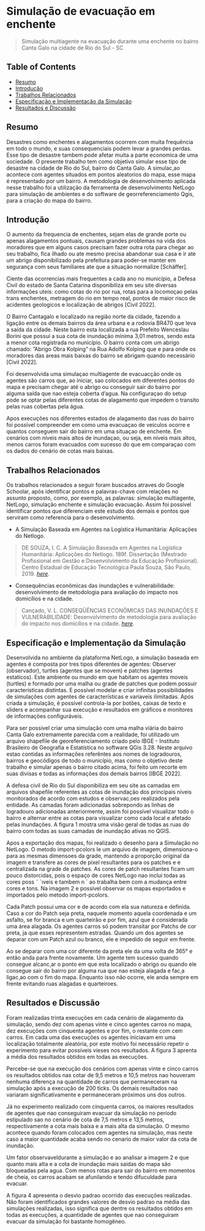 # Simulação de evacuação em enchente  
> Simulação multiagente na evacuação durante uma enchente no bairro Canta Galo na cidade de Rio do Sul - SC



## Table of Contents
* [Resumo](#resumo)
* [Introdução](#Introdução)
* [Trabalhos Relacionados](#Trabalhos-Relacionados)
* [Especificação e Implementação da Simulação](#Especificação-e-Implementação-da-Simulação)
* [Resultados e Discussão](#Resultados-e-Discussão)



## Resumo
Desastres como enchentes e alagamentos ocorrem com muita
frequência em todo o mundo, e suas consequenciais podem levar a grandes 
perdas. Esse tipo de desastre tambem pode afetar muita a parte economica de 
uma sociedade. O presente trabalho tem como objetivo simular esse tipo de
desastre na cidade de Rio do Sul, bairro do Canta Galo. A simulac¸ao acontece 
com agentes situados em pontos aleatorios do mapa, esse mapa é representado 
por um bairro. A metodologia de desenvolvimento aplicada nesse trabalho foi
a utilização da ferramenta de desenvolvimento NetLogo para simulação de ambientes e do software de georreferenciamento Qgis, para a criação do mapa do 
bairro.

<!-- You don't have to answer all the questions - just the ones relevant to your project. -->


## Introdução

O aumento da frequencia de enchentes, sejam elas de grande porte ou apenas alagamentos pontuais,
 causam grandes problemas na vida dos moradores que em alguns casos
precisam fazer outra rota para chegar ao seu trabalho, fica ilhado ou ate mesmo precisa abandonar 
sua casa e ir ate um abrigo disponibilizado pela prefeitura para poder-se manter 
em segurança com seus familiares ate que a situação normalize [Schäffer].  


Ciente das ocorrencias mais frequentes a cada ano no município, a Defesa Civil do
estado de Santa Catarina disponibiliza em seu site diversas informações uteis: como cotas
do rio por rua, rotas para a locomoçao pelas trans enchentes, metragem do rio em tempo
real, pontos de maior risco de acidentes geologicos e localização de abrigos [Civil 2022]. 


O Bairro Cantagalo e localizado na região norte da cidade, fazendo a ligação entre os
demais bairros da área urbana e a rodovia BR470 que leva a saída da cidade. Neste
bairro esta localizada a rua Prefeito Wenceslau Borini que possuí a sua cota de inundação
mínima 3,01 metros, sendo esta a menor cota registrada no município. O bairro conta com
um abrigo chamado: ”Abrigo Obra Kolping” na Rua Adolfo Kolping que e para onde os 
moradores das areas mais baixas do bairro se abrigam quando necessário [Civil 2022]. 


Foi desenvolvida uma simulaçao multiagente de evacuacção onde os agentes são
carros que, ao iniciar, sao colocados em diferentes pontos do mapa e precisam chegar até
o abrigo ou conseguir sair do bairro por alguma saída que nao esteja coberta d’agua. Na 
configuraçao do setup pode se optar pelas diferentes cotas de alagamento que impedem o
transito pelas ruas cobertas pela água. 


Apos execuções nos diferentes estados de alagamento das ruas do bairro foi 
possível compreender em como uma evacuaçao de veículos ocorre e quantos conseguem
sair do bairro em uma situaçao de enchente. Em cenários com níveis mais altos de
inundaçao, ou seja, em níveis mais altos, menos carros foram evacuados com sucesso
do que em comparaçao com os dados do cenário de cotas mais baixas. 




## Trabalhos Relacionados

Os trabalhos relacionados a seguir foram buscados atraves do Google Schoolar, após
identificar pontos e palavras-chave com relações no assunto proposto, como, por exemplo,
as palavras: simulação multiagente, NetLogo, simulação enchente e simulação evacuação. Assim foi possível identificar pontos que diferenciam este estudo dos demais e pontos que
serviram como referencia para o desenvolvimento. 

- A Simulação Baseada em Agentes na Logística Humanitária: Aplicações do Netlogo.

> DE SOUZA, I. C. A Simulação Baseada em Agentes na Logística Humanitária: Aplicações do Netlogo. 189f. Dissertação 
(Mestrado Profissional em Gestão e Desenvolvimento da Educação Profissional). Centro Estadual de Educação Tecnológica Paula Souza, 
São Paulo, 2019. [_here_](http://www.pos.cps.sp.gov.br/dissertacao/a-simulacao-baseada-em-agentes-na-logistica-humanitaria-aplicacoes-do-netlogo). 


- Consequências econômicas das inundações e vulnerabilidade: desenvolvimento de metodologia para avaliação do impacto nos domicílios e na cidade.
>Cançado, V. L. CONSEQÜÊNCIAS ECONÔMICAS DAS INUNDAÇÕES E VULNERABILIDADE: Desenvolvimento de metodologia para avaliação do impacto nos domicílios e na cidade.
[_here_](https://www.smarh.eng.ufmg.br/defesas/245D.PDF). 




## Especificação e Implementação da Simulação

Desenvolvida no ambiente da plataforma NetLogo, a simulação baseada em agentes é
composta por tres tipos diferentes de agentes: Observer (observador), turtles (agentes
que se movem) e patches (agentes estaticos). Este ambiente ou mundo em que habitam os 
agentes moveis (turtles) e formado por uma malha ou grade de patches que podem possuir
características distintas. E possível modelar e criar infinitas possibilidades de simulações 
com agentes de características e variaveis ilimitadas. Após criada a simulação, é possível
controla-la por botões, caixas de texto e sliders e acompanhar sua execução e resultados
em gráficos e monitores de informações configuráveis.


Para ser possível criar uma simulação com uma malha viária do bairro Canta Galo 
extremamente parecida com a realidade, foi utilizado um arquivo shapefile de georeferenciamento criado pelo IBGE - Instituto Brasileiro de Geografia e Estatística no software
QGis 3.28. Neste arquivo estao contidas as informações referêntes aos nomes de logradouros, bairros e geocódigos de todo o município, mas como o objetivo deste trabalho
e simular apenas o bairro citado acima, foi feito um recorte em suas divisas e todas as
informações dos demais bairros [IBGE 2022]. 


A defesa civil de Rio do Sul disponibiliza em seu site as camadas em arquivos
shapefile referentes as cotas de inundação dos principais níveis monitorados de acordo
com estudos e observac¸oes realizados pela entidade. As camadas foram adicionadas sobrepondo as linhas de logradouro adicionadas anteriormente, assim foi possível visualizar
todo o bairro e alternar entre as cotas para visualizar como cada local e afetado pelas inundações. A figura 1 mostra uma visão geral de todas as ruas do bairro com todas as
suas camadas de inundação ativas no QGIS.


Apos a exportação dos mapas, foi realizado o desenho para a Simulação no NetLogo. O metodo import-pcolors le um arquivo de imagem, dimensiona-o para as mesmas 
dimensoes da grade, mantendo a proporção original da imagem e transfere as cores de
pixel resultantes para os patches e e centralizada na grade de patches.
As cores de patch resultantes ficam um pouco distorcidas, pois o espaço de cores
NetLogo nao inclui todas as cores poss ˜ ´ıveis e tambem n ´ ao trabalha bem com a mudança
entre cores e tons. Na imagem 2 e possível observar os mapas exportados e importados
pelo metodo import-pcolors.



Cada Patch possui uma cor e de acordo com ela sua natureza e definida. Caso a
cor do Patch seja preta, naquele momento aquela coordenada e um asfalto, se for branca
e um quarteirão e por fim, azul que é considerada uma área alagada. Os agentes carros só
podem transitar por Patchs de cor preta, ja que esses representem estradas. Quando um 
dos agentes se deparar com um Patch azul ou branco, ele e impedido de seguir em frente.

Ao se deparar com uma cor diferente da preta ele da uma volta de 365° e então anda para 
frente novamente. Um agente tem sucesso quando consegue alcanc¸ar o ponto em que esta localizado
o abrigo ou quando ele consegue sair do bairro por alguma rua que nao esteja alagada e
fac¸a ligac¸ao com o fim do mapa. Enquanto isso não ocorre, ele anda sempre em frente 
evitando ruas alagadas e quarteiroes.




## Resultados e Discussão
Foram realizadas trinta execuções em cada cenário de alagamento da simulação, sendo 
dez com apenas vinte e cinco agentes carros no mapa, dez execuções com cinquenta 
agentes e por fim, o restante com cem carros. Em cada uma das execuções os agentes 
iniciavam em uma localização totalmente aleatória, por este motivo foi necessário repetir o experimento para evitar possíveis vieses nos resultados. A figura 3 aprenta a média dos resultados obtidos em todas as execuções. 


Percebe-se que na execução dos cenários com apenas vinte e cinco carros os resultados obtidos nas cotar de 9,5 metros e 10,5 metros nao houveram nenhuma diferença
na quantidade de carros que permaneceram na simulação após a execução de 200 ticks.
Os demais resultados nao variaram significativamente e permaneceram próximos uns dos outros.


Já no experimento realizado com cinquenta carros, os maiores resultados de 
agentes que nao conseguiram evacuar da simulação no período estipulado sao no cenário 
de cota de 7,5 metros e 13,5 metros, respectivamente a cota mais baixa e a mais alta
da simulação. O mesmo acontece quando foram colocados cem agentes na simulação, 
mas neste caso a maior quantidade acaba sendo no cenario de maior valor da cota de 
inundação. 


Um fator observaveldurante a simulação e ao analisar a imagem 2 e que quanto
mais alta e a cota de inundação mais saidas do mapa são bloqueadas pela agua. Com
menos rotas para sair do bairro em momentos de cheia, os carros acabam se afunilando e
tendo difuculdade para evacuar.


A figura 4 apresenta o desvio padrao ocorrido das execuções realizadas. Não
foram identificados grandes valores de desvio padrao na média das simulações realizadas, isso significa que dentre os resultados obtidos em todas as execuções, a quantidade de agentes que nao conseguiram evacuar da simulação foi bastante homogêneo.


